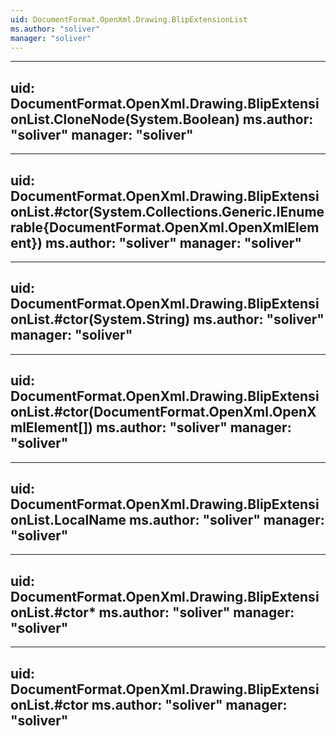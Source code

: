 ```yaml
---
uid: DocumentFormat.OpenXml.Drawing.BlipExtensionList
ms.author: "soliver"
manager: "soliver"
---
```


---
uid: DocumentFormat.OpenXml.Drawing.BlipExtensionList.CloneNode(System.Boolean)
ms.author: "soliver"
manager: "soliver"
---

---
uid: DocumentFormat.OpenXml.Drawing.BlipExtensionList.#ctor(System.Collections.Generic.IEnumerable{DocumentFormat.OpenXml.OpenXmlElement})
ms.author: "soliver"
manager: "soliver"
---

---
uid: DocumentFormat.OpenXml.Drawing.BlipExtensionList.#ctor(System.String)
ms.author: "soliver"
manager: "soliver"
---

---
uid: DocumentFormat.OpenXml.Drawing.BlipExtensionList.#ctor(DocumentFormat.OpenXml.OpenXmlElement[])
ms.author: "soliver"
manager: "soliver"
---

---
uid: DocumentFormat.OpenXml.Drawing.BlipExtensionList.LocalName
ms.author: "soliver"
manager: "soliver"
---

---
uid: DocumentFormat.OpenXml.Drawing.BlipExtensionList.#ctor*
ms.author: "soliver"
manager: "soliver"
---

---
uid: DocumentFormat.OpenXml.Drawing.BlipExtensionList.#ctor
ms.author: "soliver"
manager: "soliver"
---
